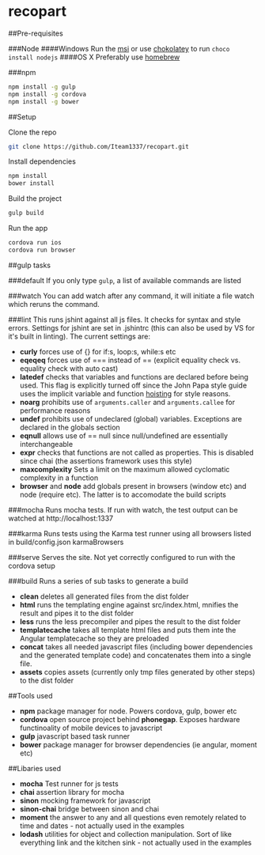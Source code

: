 # recopart

##Pre-requisites

###Node
####Windows
Run the [msi](http://nodejs.org/dist/v0.12.2/x64/node-v0.12.2-x64.msi) or use [chokolatey](https://chocolatey.org/) to run ```choco install nodejs```
####OS X
Preferably use [homebrew](https://thechangelog.com/install-node-js-with-homebrew-on-os-x/)

###npm
```bash
npm install -g gulp
npm install -g cordova
npm install -g bower
```

##Setup

Clone the repo
```bash
git clone https://github.com/Iteam1337/recopart.git
```
Install dependencies
```bash
npm install
bower install
```
Build the project
```bash
gulp build
```
Run the app
```bash
cordova run ios
cordova run browser
```
##gulp tasks

###default
If you only type ```gulp```, a list of available commands are listed

###watch
You can add watch after any command, it will initiate a file watch which reruns the command.

###lint
This runs jshint against all js files. It checks for syntax and style errors. Settings for jshint are set in .jshintrc (this can also be used by VS for it's built in linting). The current settings are:

* **curly** forces use of {} for if:s, loop:s, while:s etc
* **eqeqeq** forces use of === instead of == (explicit equality check vs. equality check with auto cast)
* **latedef** checks that variables and functions are declared before being used. This flag is explicitly turned off since the John Papa style guide uses the implicit variable and function [hoisting](https://developer.mozilla.org/en-US/docs/Web/JavaScript/Reference/Statements/var#var_hoisting) for style reasons.
* **noarg** prohibits use of ```arguments.caller``` and ```arguments.callee``` for performance reasons
* **undef** prohibits use of undeclared (global) variables. Exceptions are declared in the globals section
* **eqnull** allows use of == null since null/undefined are essentially interchangeable
* **expr** checks that functions are not called as properties. This is disabled since chai (the assertions framework uses this style)
* **maxcomplexity** Sets a limit on the maximum allowed cyclomatic complexity in a function
* **browser** and **node** add globals present in browsers (window etc) and node (require etc). The latter is to accomodate the build scripts

###mocha
Runs mocha tests. If run with watch, the test output can be watched at http://localhost:1337

###karma
Runs tests using the Karma test runner using all browsers listed in build/config.json karmaBrowsers

###serve
Serves the site. Not yet correctly configured to run with the cordova setup

###build
Runs a series of sub tasks to generate a build
* **clean** deletes all generated files from the dist folder
* **html** runs the templating engine against src/index.html, mnifies the result and pipes it to the dist folder
* **less** runs the less precompiler and pipes the result to the dist folder
* **templatecache** takes all template html files and puts them inte the Angular templatecache so they are preloaded
* **concat** takes all needed javascript files (including bower dependencies and the generated template code) and concatenates them into a single file.
* **assets**  copies assets (currently only tmp files generated by other steps) to the dist folder

##Tools used
* **npm** package manager for node. Powers cordova, gulp, bower etc
* **cordova** open source project behind **phonegap**. Exposes hardware functinoality of mobile devices to javascript
* **gulp** javascript based task runner
* **bower** package manager for browser dependencies (ie angular, moment etc)

##Libaries used
* **mocha** Test runner for js tests
* **chai** assertion library for mocha
* **sinon** mocking framework for javascript
* **sinon-chai** bridge between sinon and chai
* **moment** the answer to any and all questions even remotely related to time and dates - not actually used in the examples
* **lodash** utilities for object and collection manipulation. Sort of like everything link and the kitchen sink - not actually used in the examples
